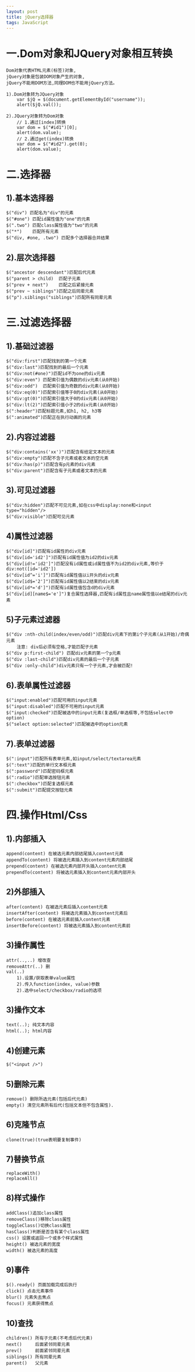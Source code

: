 ```yaml
---
layout: post
title: jQuery选择器
tags: JavaScript
---
```

# 一.Dom对象和JQuery对象相互转换
	Dom对象代表HTML元素(标签)对象,
	jQuery对象是包装DOM对象产生的对象,
	jQuery不能用DOM方法,同理DOM也不能用jQuery方法。
	
	1).Dom对象转为JQuery对象  
		var $jQ = $(document.getElementById("username"));
		alert($jQ.val());
	
	2).JQuery对象转为Dom对象
		// 1.通过[index]转换
		var dom = $("#id1")[0];
		alert(dom.value);
		// 2.通过get(index)转换
		var dom = $("#id2").get(0);
		alert(dom.value);
		
# 二.选择器

## 1).基本选择器
	$("div") 匹配名为"div"的元素		
	$("#one") 匹配id属性值为"one"的元素		
	$(".two") 匹配class属性值为"two"的元素			
	$("*") 	  匹配所有元素
	$("div, #one, .two") 匹配多个选择器合并结果
	
## 2).层次选择器
	$("ancestor descendant")匹配后代元素		
	$("parent > child)	匹配子元素		
	$("prev + next")	匹配之后紧接元素	
	$("prev ~ siblings")匹配之后同辈元素	
	$("p").siblings("siblings")匹配所有同辈元素	
	
# 三.过滤选择器

## 1).基础过滤器
	$("div:first")匹配找到的第一个元素		
	$("div:last")匹配找到的最后一个元素		
	$("div:not(#one)")匹配id不为one的div元素
	$("div:even") 匹配索引值为偶数的div元素(从0开始)		
	$("div:odd")  匹配索引值为奇数的div元素(从0开始)		
	$("div:eq(0)")匹配索引值等于0的div元素(从0开始)		
	$("div:gt(0)")匹配索引值大于0的div元素(从0开始)	
	$("div:lt(2)")匹配索引值小于2的div元素(从0开始)		
	$(":header")匹配标题元素,如h1, h2, h3等
	$(":animated")匹配正在执行动画的元素
	
## 2).内容过滤器
	$("div:contains('xx')")匹配含有给定文本的元素		
	$("div:empty")匹配不含子元素或者文本的空元素		
	$("div:has(p)")匹配含有p元素的div元素		
	$("div:parent")匹配含有子元素或者文本的元素

## 3).可见过滤器
	$("div:hidden")匹配不可见元素,如在css中display:none和<input type="hidden"/>
	$("div:visible")匹配可见元素
	
## 4)属性过滤器
	$("div[id]")匹配有id属性的div元素
	$("div[id='id2']")匹配有id属性值为id2的div元素
	$("div[id!='id2']")匹配没有id属性或id属性值不为id2的div元素,等价于div:not([id='id2'])
	$("div[id^='i']")匹配有id属性值以i开头的div元素
	$("div[id$='2']")匹配有id属性值以2结束的div元素
	$("div[id*='d']")匹配有id属性值包含d的div元素
	$("div[id][name$='e']")复合属性选择器,匹配有id属性且name属性值以e结尾的div元素
	
## 5)子元素过滤器
	$("div :nth-child(index/even/odd)")匹配div元素下的第i个子元素(从1开始)/奇偶元素
		注意: div后必须有空格,才能匹配子元素	
	$("div p:first-child") 匹配div元素的第一个p元素	
	$("div :last-child")匹配div元素的最后一个子元素	
	$("div :only-child")div元素只有一个子元素,才会被匹配!
		
## 6).表单属性过滤器
	$("input:enabled")匹配可用的input元素
	$("input:disabled")匹配不可用的input元素
	$("input:checked")匹配被选中的input元素(复选框/单选框等,不包括select中option)
	$("select option:selected")匹配被选中的option元素

## 7).表单过滤器
	$(":input")匹配所有表单元素,如input/select/textarea元素 
	$(":text")匹配的单行文本框元素
	$(":password")匹配密码框元素
	$(":radio")匹配单选按钮元素
	$(":checkbox")匹配复选框元素
	$(":submit")匹配提交按钮元素

# 四.操作Html/Css

## 1).内部插入
	append(content) 在被选元素内部结尾插入content元素
	appendTo(content) 将被选元素插入到content元素内部结尾
	prepend(content) 在被选元素内部开头插入content元素
	prependTo(content) 将被选元素插入到content元素内部开头
	
## 2)外部插入
	after(content) 在被选元素后插入content元素
	insertAfter(content) 将被选元素插入到content元素后
	before(content) 在被选元素前插入content元素
	insertBefore(content) 将被选元素插入到content元素前
	
## 3)操作属性	
	attr(..,..) 增改查
	removeAttr(..) 删
	val(..)
		1).设置/获取表单value属性
		2).传入function(index, value)参数
		2).选中select/checkbox/radio的选项
	
## 3)操作文本
	text(..); 纯文本内容
	html(..); html内容
	
## 4)创建元素
	$("<input />")
	
## 5)删除元素
	remove() 删除所选元素(包括后代元素)
	empty() 清空元素所有后代(包括文本但不包含属性).
	
## 6)克隆节点
	clone(true)(true表明要复制事件)
	
## 7)替换节点
	replaceWith()
	replaceAll()
	
## 8)样式操作
	addClass()追加class属性
	removeClass()移除class属性
	toggleClass()切换class属性
	hasClass()判断是否含有某个class属性
	css() 设置或返回一个或多个样式属性
	height() 被选元素的宽度
	width() 被选元素的高度
	
## 9)事件	
	$().ready() 页面加载完成后执行
	click() 点击元素事件
	blur() 元素失去焦点
	focus() 元素获得焦点
	
## 10)查找
	children() 所有子元素(不考虑后代元素)
	next()     后面紧邻同辈元素
	prev()     前面紧邻同辈元素
	siblings() 所有同辈元素    
	parent()   父元素